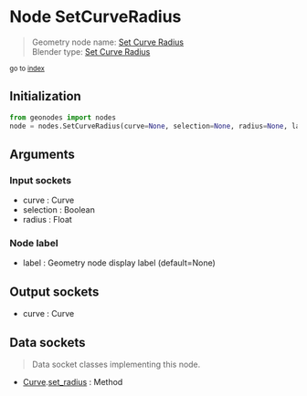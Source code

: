 
# Node SetCurveRadius

> Geometry node name: [Set Curve Radius](https://docs.blender.org/manual/en/latest/modeling/geometry_nodes/curve/set_curve_radius.html)<br>
  Blender type: [Set Curve Radius](https://docs.blender.org/api/current/bpy.types.GeometryNodeSetCurveRadius.html)
  
<sub>go to [index](/docs/index.md)</sub>

Initialization
--------------

```python
from geonodes import nodes
node = nodes.SetCurveRadius(curve=None, selection=None, radius=None, label=None)
```



## Arguments


### Input sockets

- curve : Curve
- selection : Boolean
- radius : Float

### Node label

- label : Geometry node display label (default=None)

## Output sockets

- curve : Curve

## Data sockets

> Data socket classes implementing this node.
  
  
- [Curve](/docs/sockets/Curve.md).[set_radius](/docs/sockets/Curve.md#set_radius) : Method
  
